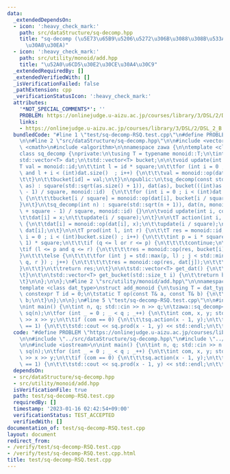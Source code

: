 ```yaml
---
data:
  _extendedDependsOn:
  - icon: ':heavy_check_mark:'
    path: src/dataStructure/sq-decomp.hpp
    title: "sq-decomp (\u5E73\u65B9\u5206\u5272\u306B\u3088\u308B\u533A\u9593\u30AF\
      \u30A8\u30EA)"
  - icon: ':heavy_check_mark:'
    path: src/utility/monoid/add.hpp
    title: "\u52A0\u6CD5\u30E2\u30CE\u30A4\u30C9"
  _extendedRequiredBy: []
  _extendedVerifiedWith: []
  _isVerificationFailed: false
  _pathExtension: cpp
  _verificationStatusIcon: ':heavy_check_mark:'
  attributes:
    '*NOT_SPECIAL_COMMENTS*': ''
    PROBLEM: https://onlinejudge.u-aizu.ac.jp/courses/library/3/DSL/2/DSL_2_B
    links:
    - https://onlinejudge.u-aizu.ac.jp/courses/library/3/DSL/2/DSL_2_B
  bundledCode: "#line 1 \"test/sq-decomp-RSQ.test.cpp\"\n#define PROBLEM \"https://onlinejudge.u-aizu.ac.jp/courses/library/3/DSL/2/DSL_2_B\"\
    \n\n#line 2 \"src/dataStructure/sq-decomp.hpp\"\n\n#include <vector>\n#include\
    \ <cmath>\n#include <algorithm>\n\nnamespace zawa {\n\ntemplate <class monoid>\n\
    class sq_decomp {\nprivate:\n\tusing T = typename monoid::T;\n\tint square;\n\t\
    std::vector<T> dat;\n\tstd::vector<T> bucket;\n\n\tvoid update(int id) {\n\t\t\
    T val = monoid::id;\n\t\tint l = id * square;\n\t\tfor (int i = 0 ; i < square\
    \ and l + i < (int)dat.size()  ; i++) {\n\t\t\tval = monoid::op(dat[l + i], val);\n\
    \t\t}\n\t\tbucket[id] = val;\n\t}\n\npublic:\n\tsq_decomp(const std::vector<T>&\
    \ as) : square(std::sqrt(as.size() + 1)), dat(as), bucket(((int)as.size() + square\
    \ - 1) / square, monoid::id)  {\n\t\tfor (int i = 0 ; i < (int)dat.size() ; i++)\
    \ {\n\t\t\tbucket[i / square] = monoid::op(dat[i], bucket[i / square]);\n\t\t\
    }\n\t}\n\tsq_decomp(int n) : square(std::sqrt(n + 1)), dat(n, monoid::id), bucket((n\
    \ + square - 1) / square, monoid::id) {}\n\n\tvoid update(int i, const T& x) {\n\
    \t\tdat[i] = x;\n\t\tupdate(i / square);\n\t}\n\n\tT action(int i, const T& x)\
    \ {\n\t\tdat[i] = monoid::op(dat[i], x);\n\t\tupdate(i / square);\n\t\treturn\
    \ dat[i];\n\t}\n\n\tT prod(int l, int r) {\n\t\tT res = monoid::id;\n\t\tfor (int\
    \ i = 0 ; i < (int)bucket.size() ; i++) {\n\t\t\tint p = i * square, q = (i +\
    \ 1) * square;\n\t\t\tif (q <= l or r <= p) {\n\t\t\t\tcontinue;\n\t\t\t}\n\t\t\
    \tif (l <= p and q <= r) {\n\t\t\t\tres = monoid::op(res, bucket[i]);\n\t\t\t\
    }\n\t\t\telse {\n\t\t\t\tfor (int j = std::max(p, l) ; j < std::min({ (int)dat.size(),\
    \ q, r }) ; j++) {\n\t\t\t\t\tres = monoid::op(res, dat[j]);\n\t\t\t\t}\n\t\t\t\
    }\n\t\t}\n\t\treturn res;\n\t}\n\n\tstd::vector<T> get_dat() {\n\t\treturn dat;\n\
    \t}\n\t\n\tstd::vector<T> get_bucket(std::size_t i) {\n\t\treturn bucket[i];\n\
    \t}\n\n};\n\n};\n#line 2 \"src/utility/monoid/add.hpp\"\n\nnamespace zawa {\n\n\
    template <class dat_type>\nstruct add_monoid {\n\tusing T = dat_type;\n\tstatic\
    \ constexpr T id = 0;\n\tstatic T op(const T& a, const T& b) {\n\t\treturn a +\
    \ b;\n\t}\n};\n\n};\n#line 5 \"test/sq-decomp-RSQ.test.cpp\"\n\n#include <iostream>\n\
    \nint main() {\n\tint n, q; std::cin >> n >> q;\n\tzawa::sq_decomp<zawa::add_monoid<int>>\
    \ sq(n);\n\tfor (int _ = 0 ; _ < q ; _++) {\n\t\tint com, x, y; std::cin >> com\
    \ >> x >> y;\n\t\tif (com == 0) {\n\t\t\tsq.action(x - 1, y);\n\t\t}\n\t\tif (com\
    \ == 1) {\n\t\t\tstd::cout << sq.prod(x - 1, y) << std::endl;\n\t\t}\n\t}\n}\n"
  code: "#define PROBLEM \"https://onlinejudge.u-aizu.ac.jp/courses/library/3/DSL/2/DSL_2_B\"\
    \n\n#include \"../src/dataStructure/sq-decomp.hpp\"\n#include \"../src/utility/monoid/add.hpp\"\
    \n\n#include <iostream>\n\nint main() {\n\tint n, q; std::cin >> n >> q;\n\tzawa::sq_decomp<zawa::add_monoid<int>>\
    \ sq(n);\n\tfor (int _ = 0 ; _ < q ; _++) {\n\t\tint com, x, y; std::cin >> com\
    \ >> x >> y;\n\t\tif (com == 0) {\n\t\t\tsq.action(x - 1, y);\n\t\t}\n\t\tif (com\
    \ == 1) {\n\t\t\tstd::cout << sq.prod(x - 1, y) << std::endl;\n\t\t}\n\t}\n}\n"
  dependsOn:
  - src/dataStructure/sq-decomp.hpp
  - src/utility/monoid/add.hpp
  isVerificationFile: true
  path: test/sq-decomp-RSQ.test.cpp
  requiredBy: []
  timestamp: '2023-01-16 02:42:54+09:00'
  verificationStatus: TEST_ACCEPTED
  verifiedWith: []
documentation_of: test/sq-decomp-RSQ.test.cpp
layout: document
redirect_from:
- /verify/test/sq-decomp-RSQ.test.cpp
- /verify/test/sq-decomp-RSQ.test.cpp.html
title: test/sq-decomp-RSQ.test.cpp
---
```


